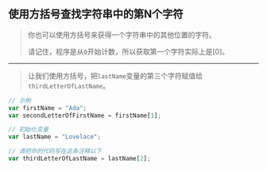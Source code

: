 ## 使用方括号查找字符串中的第N个字符

> 你也可以使用方括号来获得一个字符串中的其他位置的字符。
>
> 请记住，程序是从`0`开始计数，所以获取第一个字符实际上是[0]。

---

> 让我们使用方括号，把`lastName`变量的第三个字符赋值给`thirdLetterOfLastName`。

```js
// 示例
var firstName = "Ada";
var secondLetterOfFirstName = firstName[1];

// 初始化变量
var lastName = "Lovelace";

// 请把你的代码写在这条注释以下
var thirdLetterOfLastName = lastName[2];

```

